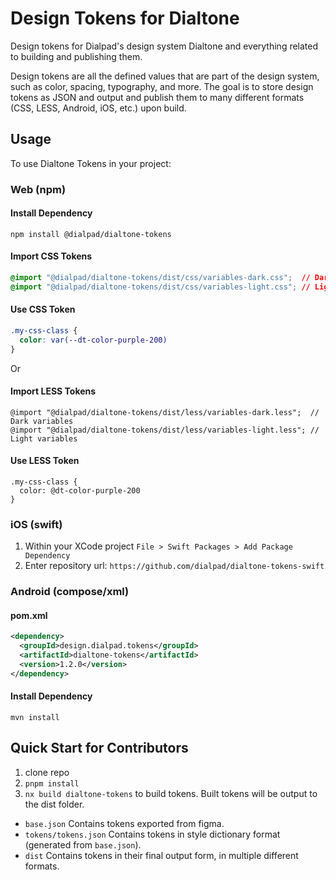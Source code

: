 # Design Tokens for Dialtone

Design tokens for Dialpad's design system Dialtone and everything related to building and publishing them.

Design tokens are all the defined values that are part of the design system, such as color, spacing, typography, and
more. The goal is to store design tokens as JSON and output and publish them to many different formats (CSS, LESS,
Android, iOS, etc.) upon build.

## Usage

To use Dialtone Tokens in your project:

### Web (npm)

#### Install Dependency

```shell
npm install @dialpad/dialtone-tokens
```

#### Import CSS Tokens

```css
@import "@dialpad/dialtone-tokens/dist/css/variables-dark.css";  // Dark variables
@import "@dialpad/dialtone-tokens/dist/css/variables-light.css"; // Light variables
```

#### Use CSS Token

```css
.my-css-class {
  color: var(--dt-color-purple-200)
}
```

Or

#### Import LESS Tokens

```less
@import "@dialpad/dialtone-tokens/dist/less/variables-dark.less";  // Dark variables
@import "@dialpad/dialtone-tokens/dist/less/variables-light.less"; // Light variables
```

#### Use LESS Token

```less
.my-css-class {
  color: @dt-color-purple-200
}
```

### iOS (swift)

1. Within your XCode project `File > Swift Packages > Add Package Dependency`
2. Enter repository url: `https://github.com/dialpad/dialtone-tokens-swift`

### Android (compose/xml)

#### pom.xml

```xml
<dependency>
  <groupId>design.dialpad.tokens</groupId>
  <artifactId>dialtone-tokens</artifactId>
  <version>1.2.0</version>
</dependency>
```

#### Install Dependency

```shell
mvn install
```

<!-- #### Import Compose Tokens

```
import design.dialpad.DialtoneTokens;
```

#### Use Compose Token

```
DialtoneTokens.dtColorPurple200
``` -->

## Quick Start for Contributors

1. clone repo
2. `pnpm install`
3. `nx build dialtone-tokens` to build tokens. Built tokens will be output to the dist folder.

- `base.json` Contains tokens exported from figma.
- `tokens/tokens.json` Contains tokens in style dictionary format (generated from `base.json`).
- `dist` Contains tokens in their final output form, in multiple different formats.
